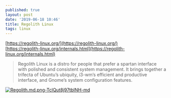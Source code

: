 ```yaml
---
published: true
layout: post
date: '2019-06-18 10:46'
title: Regolith Linux
tags: linux 
---
```

[https://regolith-linux.org/](https://regolith-linux.org/)  
[https://regolith-linux.org/internals.html](https://regolith-linux.org/internals.html)

> Regolith Linux is a distro for people that prefer a spartan interface with polished and consistent system management. It brings together a trifecta of Ubuntu’s ubiquity, i3-wm’s efficient and productive interface, and Gnome’s system configuration features.

[![Regolith.md.png-TclQut8j97tblNH-md](https://images.weserv.nl/?url=https://i.imgur.com/Vyy0lvBl.png)](https://images.weserv.nl/?url=https://i.imgur.com/Vyy0lvB.png)

